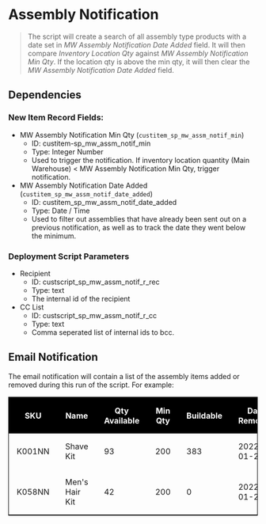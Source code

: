   <style>
    table {
      border-spacing: 0px;
      border: 1px solid #000;
    }

    table tr:nth-child(1) {
      background-color: #000;
      color: #fff;
    }

    table td,
    table th {
      padding: 1em;
    }
  </style>

# Assembly Notification

> The script will create a search of all assembly type products with a date set in <em>MW Assembly Notification Date Added</em> field. It will then compare <em>Inventory Location Qty</em> against <em>MW Assembly Notification Min Qty</em>. If the location qty is above the min qty, it will then clear the <em>MW Assembly Notification Date Added</em> field.

## Dependencies

### New Item Record Fields:

- MW Assembly Notification Min Qty (`custitem_sp_mw_assm_notif_min`)
  - ID: custitem-sp_mw_assm_notif_min
  - Type: Integer Number
  - Used to trigger the notification. If inventory location quantity (Main Warehouse) < MW Assembly Notification Min Qty, trigger notification.
- MW Assembly Notification Date Added (`custitem_sp_mw_assm_notif_date_added`)
  - ID: custitem_sp_mw_assm_notif_date_added
  - Type: Date / Time
  - Used to filter out assemblies that have already been sent out on a previous notification, as well as to track the date they went below the minimum.

### Deployment Script Parameters

- Recipient
  - ID: custscript_sp_mw_assm_notif_r_rec
  - Type: text
  - The internal id of the recipient
- CC List
  - ID: custscript_sp_mw_assm_notif_r_cc
  - Type: text
  - Comma seperated list of internal ids to bcc.

## Email Notification

The email notification will contain a list of the assembly items added or removed during this run of the script. For example:

<table>
  <tr>
    <th>SKU</th>
    <th>Name</th>
    <th>Qty Available</th>
    <th>Min Qty</th>
    <th>Buildable</th>
    <th>Date Removed</th>
  </tr>
  <tr>
    <td>K001NN</td>
    <td>Shave Kit</td>
    <td>93</td>
    <td>200</td>
    <td>383</td>
    <td>2022-01-26</td>
  </tr>
  <tr>
    <td>K058NN</td>
    <td>Men's Hair Kit</td>
    <td>42</td>
    <td>200</td>
    <td>0</td>
    <td>2022-01-26</td>
  </tr>
</table>
